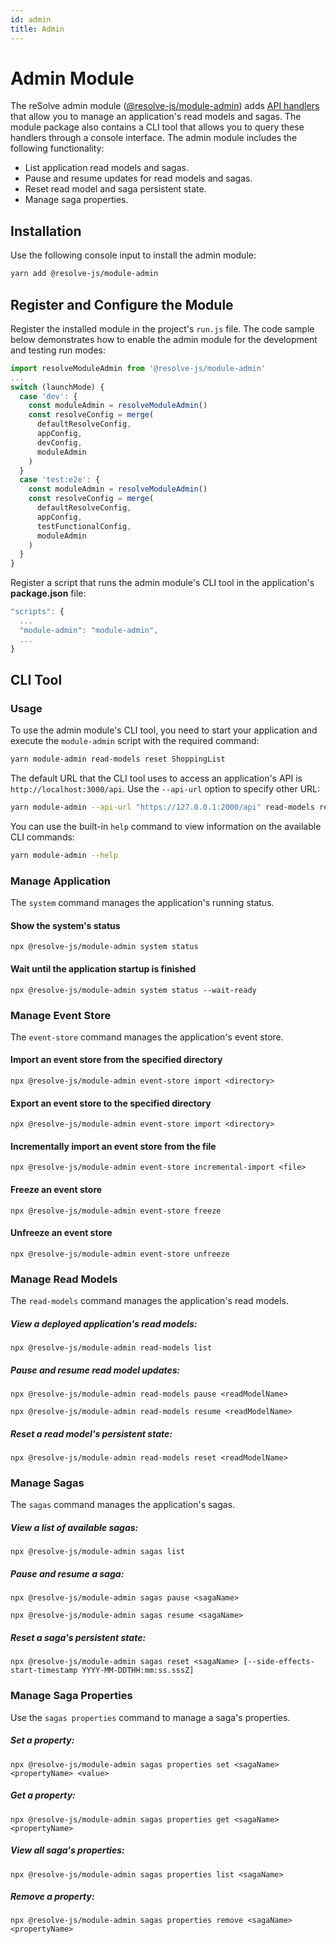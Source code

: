 ```yaml
---
id: admin
title: Admin
---
```


# Admin Module

The reSolve admin module ([@resolve-js/module-admin](https://www.npmjs.com/package/@resolve-js/module-admin)) adds [API handlers](../api-handlers.md) that allow you to manage an application's read models and sagas. The module package also contains a CLI tool that allows you to query these handlers through a console interface. The admin module includes the following functionality:

- List application read models and sagas.
- Pause and resume updates for read models and sagas.
- Reset read model and saga persistent state.
- Manage saga properties.

## Installation

Use the following console input to install the admin module:

```sh
yarn add @resolve-js/module-admin
```

## Register and Configure the Module

Register the installed module in the project's `run.js` file. The code sample below demonstrates how to enable the admin module for the development and testing run modes:

```js title="run.js"
import resolveModuleAdmin from '@resolve-js/module-admin'
...
switch (launchMode) {
  case 'dev': {
    const moduleAdmin = resolveModuleAdmin()
    const resolveConfig = merge(
      defaultResolveConfig,
      appConfig,
      devConfig,
      moduleAdmin
    )
  }
  case 'test:e2e': {
    const moduleAdmin = resolveModuleAdmin()
    const resolveConfig = merge(
      defaultResolveConfig,
      appConfig,
      testFunctionalConfig,
      moduleAdmin
    )
  }
}
```

Register a script that runs the admin module's CLI tool in the application's **package.json** file:

```js title="package.json"
"scripts": {
  ...
  "module-admin": "module-admin",
  ...
}
```

## CLI Tool

### Usage

To use the admin module's CLI tool, you need to start your application and execute the `module-admin` script with the required command:

```bash
yarn module-admin read-models reset ShoppingList
```

The default URL that the CLI tool uses to access an application's API is `http://localhost:3000/api`. Use the `--api-url` option to specify other URL:

```bash
yarn module-admin --api-url "https://127.0.0.1:2000/api" read-models reset ShoppingList
```

You can use the built-in `help` command to view information on the available CLI commands:

```bash
yarn module-admin --help
```

### Manage Application

The `system` command manages the application's running status.

#### Show the system's status

```
npx @resolve-js/module-admin system status
```

#### Wait until the application startup is finished

```
npx @resolve-js/module-admin system status --wait-ready
```

### Manage Event Store

The `event-store` command manages the application's event store.

#### Import an event store from the specified directory

```
npx @resolve-js/module-admin event-store import <directory>
```

#### Export an event store to the specified directory

```
npx @resolve-js/module-admin event-store import <directory>
```

#### Incrementally import an event store from the file

```
npx @resolve-js/module-admin event-store incremental-import <file>
```

#### Freeze an event store

```
npx @resolve-js/module-admin event-store freeze
```

#### Unfreeze an event store

```
npx @resolve-js/module-admin event-store unfreeze
```

### Manage Read Models

The `read-models` command manages the application's read models.

##### View a deployed application's read models:

```
npx @resolve-js/module-admin read-models list
```

##### Pause and resume read model updates:

```
npx @resolve-js/module-admin read-models pause <readModelName>
```

```
npx @resolve-js/module-admin read-models resume <readModelName>
```

##### Reset a read model's persistent state:

```
npx @resolve-js/module-admin read-models reset <readModelName>
```

### Manage Sagas

The `sagas` command manages the application's sagas.

##### View a list of available sagas:

```
npx @resolve-js/module-admin sagas list
```

##### Pause and resume a saga:

```
npx @resolve-js/module-admin sagas pause <sagaName>
```

```
npx @resolve-js/module-admin sagas resume <sagaName>
```

##### Reset a saga's persistent state:

```
npx @resolve-js/module-admin sagas reset <sagaName> [--side-effects-start-timestamp YYYY-MM-DDTHH:mm:ss.sssZ]
```

### Manage Saga Properties

Use the `sagas properties` command to manage a saga's properties.

##### Set a property:

```
npx @resolve-js/module-admin sagas properties set <sagaName> <propertyName> <value>
```

##### Get a property:

```
npx @resolve-js/module-admin sagas properties get <sagaName> <propertyName>
```

##### View all saga's properties:

```
npx @resolve-js/module-admin sagas properties list <sagaName>
```

##### Remove a property:

```
npx @resolve-js/module-admin sagas properties remove <sagaName> <propertyName>
```
